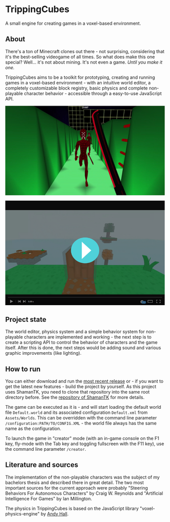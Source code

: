 # TrippingCubes
A small engine for creating games in a voxel-based environment.
## About

There's a ton of Minecraft clones out there - not surprising, considering that it's the best-selling videogame of all times. So what does make this one special? Well... it's not about mining. It's not even a game. _Until you make it one._

TrippingCubes aims to be a toolkit for prototyping, creating and running games in a voxel-based environment - with an intuitive world editor, a completely customizable block registry, basic physics and complete non-playable character behavior - accessible through a easy-to-use JavaScript API. 

![enemy_screenshot](media/enemy_screenshot.png)

[![Demo video on gfycat.com](media/player_screenshot.png)](https://gfycat.com/ashamedgenuineghostshrimp)

## Project state

The world editor, physics system and a simple behavior system for non-playable characters are implemented and working - the next step is to create a scripting API to control the behavior of characters and the game itself. After this is done, the next steps would be adding sound and various graphic improvements (like lighting).

## How to run

You can either download and run the [most recent release](../../releases) or - if you want to get the latest new features - build the project by yourself. As this project uses ShamanTK, you need to clone that repository into the same root directory before. See the [repository of ShamanTK](https://github.com/bauermaximilian/ShamanTK) for more details.

The game can be executed as it is - and will start loading the default world file `Default.world` and its associated configuration `Default.xml` from `Assets/Worlds`. This can be overridden with the command line parameter `/configuration:PATH/TO/CONFIG.XML` - the world file always has the same name as the configuration.

To launch the game in "creator" mode (with an in-game console on the F1 key, fly-mode with the Tab key and toggling fullscreen with the F11 key), use the command line parameter `/creator`.

## Literature and sources

The implementation of the non-playable characters was the subject of my bachelors thesis and described there in great detail. The two most important sources for the current approach were probably "Steering Behaviors For Autonomous Characters" by Craig W. Reynolds and "Artificial Intelligence For Games" by Ian Millington. 

The physics in TrippingCubes is based on the JavaScript library "voxel-physics-engine" by [Andy Hall](https://github.com/andyhall).